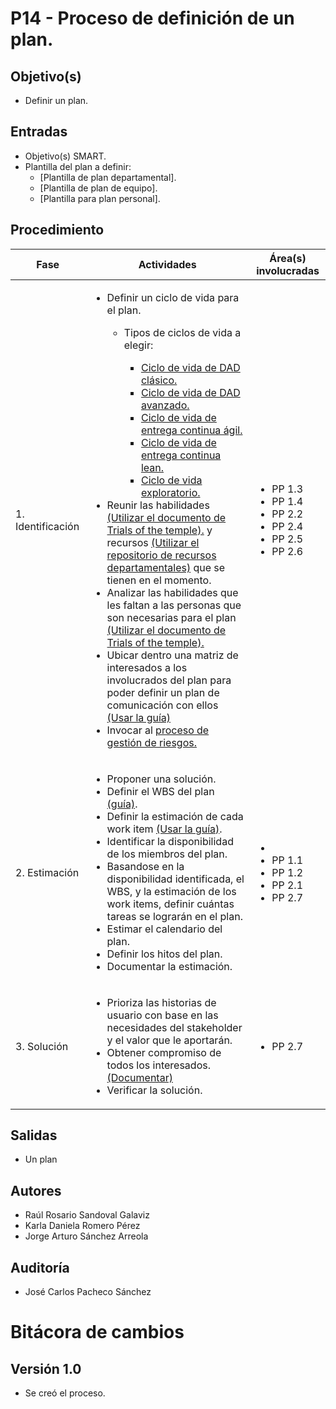 # P14 - Proceso de definición de un plan.

## Objetivo(s)

- Definir un plan.

## Entradas

- Objetivo(s) SMART.
- Plantilla del plan a definir:
  - [Plantilla de plan departamental].
  - [Plantilla de plan de equipo].
  - [Plantilla para plan personal].

## Procedimiento


<table>
  <thead>
    <th>Fase</th>
    <th>Actividades</th>
    <th>Área(s) involucradas</th>
  </thead>

  <tbody>
    <tr>
      <td>1. Identificación</td>
      <td>
        <ul align="left">
          <li>Definir un ciclo de vida para el plan. </li>
            <ul align="left">
              <li>Tipos de ciclos de vida a elegir:</li>
              <ul align="left">
                <li><a href="https://docs.google.com/presentation/d/1zTMVnqxYRWe_Fh0TFrjlKbB42MXc9lM4ftcBvG49oJ8/edit#slide=id.g2b2b7a0211_0_6">Ciclo de vida de DAD clásico.</a></li>
                <li><a href="https://docs.google.com/presentation/d/1zTMVnqxYRWe_Fh0TFrjlKbB42MXc9lM4ftcBvG49oJ8/edit#slide=id.g2b2b7a0211_0_19">Ciclo de vida de DAD avanzado.</a></li>
                <li><a href="https://docs.google.com/presentation/d/1zTMVnqxYRWe_Fh0TFrjlKbB42MXc9lM4ftcBvG49oJ8/edit#slide=id.g2b2b7a0211_0_115">Ciclo de vida de entrega continua ágil.</a></li>
                <li><a href="https://docs.google.com/presentation/d/1zTMVnqxYRWe_Fh0TFrjlKbB42MXc9lM4ftcBvG49oJ8/edit#slide=id.g2b2b7a0211_0_122">Ciclo de vida de entrega continua lean.</a></li>
                <li><a href="https://docs.google.com/presentation/d/1zTMVnqxYRWe_Fh0TFrjlKbB42MXc9lM4ftcBvG49oJ8/edit#slide=id.g2b2b7a0211_0_129">Ciclo de vida exploratorio.</a></li>
              </ul>
            </ul>
          <li>Reunir las habilidades<a href="https://docs.google.com/spreadsheets/d/1MZ-7gZ1iUZPbCIa3G2UtK8B-_w1ipbHrO0hJMeRTozQ/edit#gid=1760954040"> (Utilizar el documento de Trials of the temple).</a> y recursos <a href="https://docs.google.com/spreadsheets/d/1frtMUtfqJzUiE9ej_qi-HwhZZtvbSbPsc-TMsYf10Bk/edit#gid=0">(Utilizar el repositorio de recursos departamentales)</a> que se tienen en el momento.<a></a></li>
          <li>Analizar las habilidades que les faltan a las personas que son necesarias para el plan <a href="https://docs.google.com/spreadsheets/d/1MZ-7gZ1iUZPbCIa3G2UtK8B-_w1ipbHrO0hJMeRTozQ/edit#gid=1760954040"> (Utilizar el documento de Trials of the temple).</a></li>
          <li>Ubicar dentro una matriz de interesados a los involucrados del plan para poder definir un plan de comunicación con ellos <a href="../guias/G15-guia-ubicar-interesados-en-la-matriz-de-interesados">(Usar la guía)</a></li>
          <li>Invocar al <a href="../procesos/P08-proceso-gestion-riesgos">proceso de gestión de riesgos.</a></li>
        </ul>
      </td>
      <td>
        <ul>
          <li>PP 1.3</li><li>PP 1.4</li><li>PP 2.2</li><li>PP 2.4</li><li>PP 2.5</li><li>PP 2.6</li>
        </ul>
      </td>
    </tr>
    <tr>
      <td>2. Estimación</td>
      <td>
        <ul align="left">
          <li>Proponer una solución. </li>
          <li>Definir el WBS del plan <a href="../guias/G07-guia-wbs">(guía)</a>.</li>
          <li>Definir la estimación de cada work item <a href="../guias/G22-guia-para-estimar-workitem">(Usar la guía)</a>.</li>
          <li>Identificar la disponibilidad de los miembros del plan.</li>
          <li>Basandose en la disponibilidad identificada, el WBS, y la estimación de los work items, definir cuántas tareas se lograrán en el plan.</li>
          <li>Estimar el calendario del plan.</li>
          <li>Definir los hitos del plan.</li>
          <li>Documentar la estimación. </li>
        </ul>
      </td>
      <td>
        <ul>
          <li><li>PP 1.1</li><li>PP 1.2</li><li>PP 2.1</li><li>PP 2.7</li></li>
        </ul>
      </td>
    </tr>
    <tr>
      <td>3. Solución</td>
      <td>
        <ul align="left">
          <li>Prioriza las historias de usuario con base en las necesidades del stakeholder y el valor que le aportarán.</li>
          <li>Obtener compromiso de todos los interesados.<a href="../plantillas/PL08-plantilla-para-documentacion-de-un-plan">(Documentar)</a></li>
          <li>Verificar la solución.</li> 
        </ul>
      </td>
      <td>
        <ul>
        <li>PP 2.7</li>
        </ul>
      </td>
    </tr>
  </tbody>
</table>


## Salidas
- Un plan

## Autores

- Raúl Rosario Sandoval Galaviz
- Karla Daniela Romero Pérez
- Jorge Arturo Sánchez Arreola 

## Auditoría

- José Carlos Pacheco Sánchez


# Bitácora de cambios

## Versión 1.0
  - Se creó el proceso.


